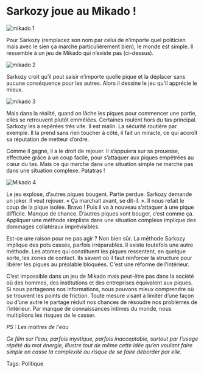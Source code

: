 # Sarkozy joue au Mikado !



![mikado 1](https://tcrouzet.com/images_tc/2009/09/mikado2.jpg)

Pour Sarkozy (remplacez son nom par celui de n’importe quel politicien mais avec le sien ça marche particulièrement bien), le monde est simple. Il ressemble à un jeu de Mikado qui n’existe pas (ci-dessus).

![mikado 2](https://tcrouzet.com/images_tc/2009/09/mikado1.jpg)

Sarkozy croit qu’il peut saisir n’importe quelle pique et la déplacer sans aucune conséquence pour les autres. Alors il dessine le jeu qu’il apprécie le mieux.

![mikado 3](https://tcrouzet.com/images_tc/2009/09/mikado3.jpg)

Mais dans la réalité, quand on lâche les piques pour commencer une partie, elles se retrouvent plutôt emmêlées. Certaines roulent hors du tas principal. Sarkozy les a repérées très vite. Il est malin. La sécurité routière par exemple. Il la prend sans rien toucher à côté, il fait un miracle, ce qui accroît sa réputation de metteur d’ordre.

Comme il gagné, il a le droit de rejouer. Il s’appuiera sur sa prouesse, effectuée grâce à un coup facile, pour s’attaquer aux piques empêtrées au cœur du tas. Mais ce qui marche dans une situation simple ne marche pas dans une situation complexe. Patatras !

![Mikado 4](https://tcrouzet.com/images_tc/2009/09/mikado4.jpg)

Le jeu explose, d’autres piques bougent. Partie perdue. Sarkozy demande un joker. Il veut rejouer. « Ça marchait avant, se dit-il. ». Il nous refait le coup de la pique isolée. Bravo ! Puis il va à nouveau s’attaquer à une pique difficile. Manque de chance. D’autres piques vont bouger, c’est comme ça. Appliquer une méthode simpliste dans une situation complexe implique des dommages collatéraux imprévisibles.

Est-ce une raison pour ne pas agir ? Non bien sûr. La méthode Sarkozy implique des pots cassés, parfois irréparables. Il existe toutefois une autre méthode. Les atomes qui constituent les piques ressentent, en quelque sorte, les zones de contact. Ils savent où il faut renforcer la structure pour libérer les piques au préalable bloquées. C'est une réforme de l'intérieur.

C’est impossible dans un jeu de Mikado mais peut-être pas dans la société où des hommes, des institutions et des entreprises équivalent aux piques. Si nous partageons nos informations, nous pouvons mieux comprendre où se trouvent les points de friction. Toute mesure visant à limiter d’une façon ou d’une autre le partage réduit nos chances de résoudre nos problèmes de l’intérieur. Par manque de connaissances intimes du monde, nous multiplions les risques de le casser.

*PS : Les maitres de l'eau*

*Ce film sur l’eau, parfois mystique, parfois inacceptable, surtout par l’usage répété du mot énergie, illustre tout de même cette idée qu’en voulant faire simple on casse la complexité au risque de se faire déborder par elle.*

Tags: Politique